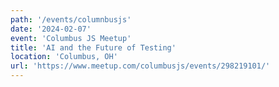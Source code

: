 ```yaml
---
path: '/events/columnbusjs'
date: '2024-02-07'
event: 'Columbus JS Meetup'
title: 'AI and the Future of Testing'
location: 'Columbus, OH'
url: 'https://www.meetup.com/columbusjs/events/298219101/'
---
```

